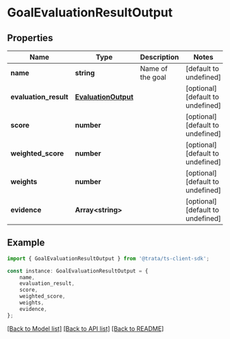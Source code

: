 # GoalEvaluationResultOutput


## Properties

Name | Type | Description | Notes
------------ | ------------- | ------------- | -------------
**name** | **string** | Name of the goal | [default to undefined]
**evaluation_result** | [**EvaluationOutput**](EvaluationOutput.md) |  | [optional] [default to undefined]
**score** | **number** |  | [optional] [default to undefined]
**weighted_score** | **number** |  | [optional] [default to undefined]
**weights** | **number** |  | [optional] [default to undefined]
**evidence** | **Array&lt;string&gt;** |  | [optional] [default to undefined]

## Example

```typescript
import { GoalEvaluationResultOutput } from '@trata/ts-client-sdk';

const instance: GoalEvaluationResultOutput = {
    name,
    evaluation_result,
    score,
    weighted_score,
    weights,
    evidence,
};
```

[[Back to Model list]](../README.md#documentation-for-models) [[Back to API list]](../README.md#documentation-for-api-endpoints) [[Back to README]](../README.md)
